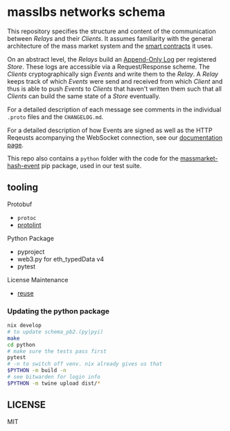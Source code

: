 <!--
SPDX-FileCopyrightText: 2024 Mass Labs

SPDX-License-Identifier: MIT
-->

# masslbs networks schema

This repository specifies the structure and content of the communication between _Relays_ and their _Clients_. It assumes familiarity with the general architecture of the mass market system and the [smart contracts](https://github.com/masslbs/contracts) it uses.

On an abstract level, the _Relays_ build an [Append-Only Log](https://en.wikipedia.org/wiki/Append-only) per registered _Store_. These logs are accessible via a Request/Response scheme. The _Clients_ cryptographically sign _Events_ and write them to the _Relay_. A _Relay_ keeps track of which _Events_ were send and received from which _Client_ and thus is able to push _Events_ to _Clients_ that haven't written them such that all _Clients_ can build the same state of a _Store_ eventually.

For a detailed description of each message see comments in the individual `.proto` files and the `CHANGELOG.md`.

For a detailed description of how Events are signed as well as the HTTP Reqeusts acompanying the WebSocket connection, see our [documentation page](https://docs.mass.market).

This repo also contains a `python` folder with the code for the [massmarket-hash-event](https://pypi.org/project/massmarket-hash-event/#description) pip package, used in our test suite.

## tooling

Protobuf

- `protoc`
- [protolint](https://github.com/yoheimuta/protolint)

Python Package

- pyproject
- web3.py for eth_typedData v4
- pytest

License Maintenance

- [reuse](https://github.com/fsfe/reuse-tool#install)

### Updating the python package

```bash
nix develop
# to update schema_pb2.(py|pyi)
make
cd python
# make sure the tests pass first
pytest
# -n to switch off venv. nix already gives us that
$PYTHON -m build -n
# see bitwarden for login info
$PYTHON -m twine upload dist/*
```

## LICENSE

MIT
